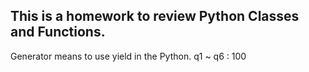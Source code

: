 ## This is a homework to review Python Classes and Functions. ##
Generator means to use yield in the Python.
q1 ~ q6 : 100
